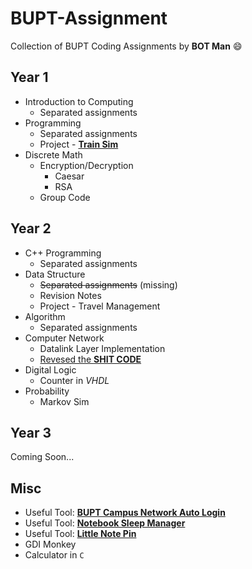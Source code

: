 # BUPT-Assignment
Collection of BUPT Coding Assignments by **BOT Man** :smile:

## Year 1

- Introduction to Computing
  - Separated assignments
- Programming
  - Separated assignments
  - Project - [**Train Sim**](https://github.com/BOT-Man-JL/BUPT-Assignment/tree/master/1-2-Programming/Crazy%20Train%20Sim)
- Discrete Math
  - Encryption/Decryption
    - Caesar
    - RSA
  - Group Code

## Year 2

- C++ Programming
  - Separated assignments
- Data Structure
  - ~~Separated assignments~~ (missing)
  - Revision Notes
  - Project - Travel Management
- Algorithm
  - Separated assignments
- Computer Network
  - Datalink Layer Implementation
  - [Revesed the **SHIT CODE**](https://github.com/BOT-Man-JL/BUPT-Assignment/tree/master/2-2-Computer-Network/Reversed)
- Digital Logic
  - Counter in *VHDL*
- Probability
  - Markov Sim

## Year 3

Coming Soon...

## Misc

- Useful Tool: [**BUPT Campus Network Auto Login**](https://github.com/BOT-Man-JL/BUPT-Assignment/tree/master/0-0-Misc/Network-Login)
- Useful Tool: [**Notebook Sleep Manager**](https://github.com/BOT-Man-JL/BUPT-Assignment/tree/master/0-0-Misc/Sleep-Manager)
- Useful Tool: [**Little Note Pin**](https://github.com/BOT-Man-JL/BUPT-Assignment/tree/master/0-0-Misc/Note-Pin)
- GDI Monkey
- Calculator in `C`